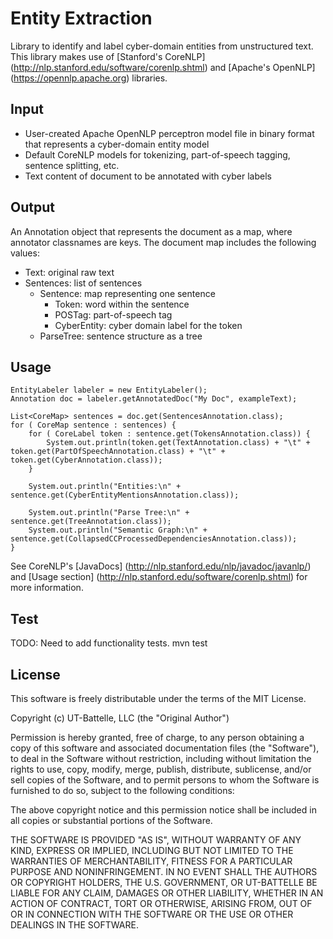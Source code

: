 # Entity Extraction
Library to identify and label cyber-domain entities from unstructured text. This library makes use of [Stanford's CoreNLP] (http://nlp.stanford.edu/software/corenlp.shtml) and [Apache's OpenNLP] (https://opennlp.apache.org) libraries.

## Input
* User-created Apache OpenNLP perceptron model file in binary format that represents a cyber-domain entity model
* Default CoreNLP models for tokenizing, part-of-speech tagging, sentence splitting, etc.
* Text content of document to be annotated with cyber labels

## Output
An Annotation object that represents the document as a map, where annotator classnames are keys. The document map includes the following values:

* Text: original raw text
* Sentences: list of sentences
  * Sentence: map representing one sentence
    * Token: word within the sentence
    * POSTag: part-of-speech tag
    * CyberEntity: cyber domain label for the token
  * ParseTree: sentence structure as a tree


## Usage
	EntityLabeler labeler = new EntityLabeler();
	Annotation doc = labeler.getAnnotatedDoc("My Doc", exampleText);

	List<CoreMap> sentences = doc.get(SentencesAnnotation.class);
	for ( CoreMap sentence : sentences) {
		for ( CoreLabel token : sentence.get(TokensAnnotation.class)) {
			System.out.println(token.get(TextAnnotation.class) + "\t" + token.get(PartOfSpeechAnnotation.class) + "\t" + token.get(CyberAnnotation.class));
		}
	
		System.out.println("Entities:\n" + sentence.get(CyberEntityMentionsAnnotation.class));
	
		System.out.println("Parse Tree:\n" + sentence.get(TreeAnnotation.class));
		System.out.println("Semantic Graph:\n" + sentence.get(CollapsedCCProcessedDependenciesAnnotation.class));			
	}

See CoreNLP's [JavaDocs] (http://nlp.stanford.edu/nlp/javadoc/javanlp/) and [Usage section] (http://nlp.stanford.edu/software/corenlp.shtml) for more information.

## Test
TODO: Need to add functionality tests.
	mvn test

## License
This software is freely distributable under the terms of the MIT License.

Copyright (c) UT-Battelle, LLC (the "Original Author")

Permission is hereby granted, free of charge, to any person obtaining a copy of this software and associated documentation files (the "Software"), to deal in the Software without restriction, including without limitation the rights to use, copy, modify, merge, publish, distribute, sublicense, and/or sell copies of the Software, and to permit persons to whom the Software is furnished to do so, subject to the following conditions:

The above copyright notice and this permission notice shall be included in all copies or substantial portions of the Software.

THE SOFTWARE IS PROVIDED "AS IS", WITHOUT WARRANTY OF ANY KIND, EXPRESS OR IMPLIED, INCLUDING BUT NOT LIMITED TO THE WARRANTIES OF MERCHANTABILITY, FITNESS FOR A PARTICULAR PURPOSE AND NONINFRINGEMENT. IN NO EVENT SHALL THE AUTHORS OR COPYRIGHT HOLDERS, THE U.S. GOVERNMENT, OR UT-BATTELLE BE LIABLE FOR ANY CLAIM, DAMAGES OR OTHER LIABILITY, WHETHER IN AN ACTION OF CONTRACT, TORT OR OTHERWISE, ARISING FROM, OUT OF OR IN CONNECTION WITH THE SOFTWARE OR THE USE OR OTHER DEALINGS IN THE SOFTWARE.